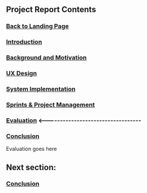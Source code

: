 ## Project Report Contents

###  [Back to Landing Page](../README.md)

###  [Introduction](Introduction.md) 

### [Background and Motivation](BackgroundAndMotivation.md)

### [UX Design](UXDesign.md) 

### [System Implementation](SystemImplementation.md) 

### [Sprints & Project Management](SprintsAndProjectManagements.md)

### [Evaluation](Evaluation.md) <----------------------------------

### [Conclusion](Conclusion.md) 

Evaluation goes here

## Next section:

### [Conclusion](Conclusion.md) 

